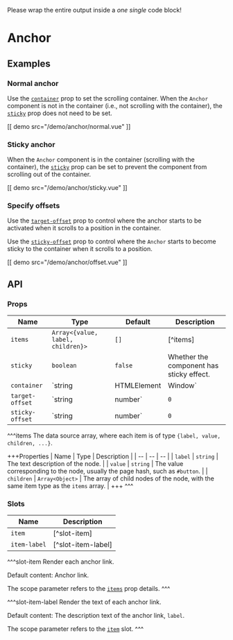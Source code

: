 Please wrap the entire output inside a *one single* code block!

# Anchor

## Examples

### Normal anchor

Use the [`container`](#props-container) prop to set the scrolling container. When the `Anchor` component is not in the container (i.e., not scrolling with the container), the [`sticky`](#props-sticky) prop does not need to be set.

[[ demo src="/demo/anchor/normal.vue" ]]

### Sticky anchor

When the `Anchor` component is in the container (scrolling with the container), the [`sticky`](#props-sticky) prop can be set to prevent the component from scrolling out of the container.

[[ demo src="/demo/anchor/sticky.vue" ]]

### Specify offsets

Use the [`target-offset`](#props-target-offset) prop to control where the anchor starts to be activated when it scrolls to a position in the container.

Use the [`sticky-offset`](#props-sticky-offset) prop to control where the `Anchor` starts to become sticky to the container when it scrolls to a position.

[[ demo src="/demo/anchor/offset.vue" ]]

## API

### Props

| Name | Type | Default | Description |
| -- | -- | -- | -- |
| ``items`` | `Array<{value, label, children}>` | `[]` | [^items] |
| ``sticky`` | `boolean` | `false` | Whether the component has sticky effect. |
| ``container`` | `string | HTMLElement | Window` | - | The container which `Anchor` sticks to and where activation is calculated against. |
| ``target-offset`` | `string | number` | `0` | When a certain anchor is at the `target-offset` position from the container, the corresponding anchor link is activated. The numerical value is in `px`, or a percentage string like `'10%'` can be passed in, which will be calculated based on the height ratio of the corresponding `container`. |
| ``sticky-offset`` | `string | number` | `0` | For the sticky `Anchor`, when the container scrolls to the `sticky-offset` position, the `Anchor` starts to become sticky. The meaning of different value types is the same as that of the [`target-offset`](#props-target-offset) prop. |

^^^items
The data source array, where each item is of type `{label, value, children, ...}`.

+++Properties
| Name | Type | Description |
| -- | -- | -- |
| `label` | `string` | The text description of the node. |
| `value` | `string` | The value corresponding to the node, usually the page hash, such as `#button`. |
| `children` | `Array<Object>` | The array of child nodes of the node, with the same item type as the `items` array. |
+++
^^^

### Slots

| Name | Description |
| -- | -- |
| ``item`` | [^slot-item] |
| ``item-label`` | [^slot-item-label] |

^^^slot-item
Render each anchor link.

Default content: Anchor link.

The scope parameter refers to the [`items`](#props-items) prop details.
^^^

^^^slot-item-label
Render the text of each anchor link.

Default content: The description text of the anchor link, `label`.

The scope parameter refers to the [`item`](#slots-item) slot.
^^^
